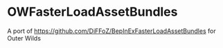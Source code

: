 # OWFasterLoadAssetBundles

A port of https://github.com/DiFFoZ/BepInExFasterLoadAssetBundles for Outer Wilds
